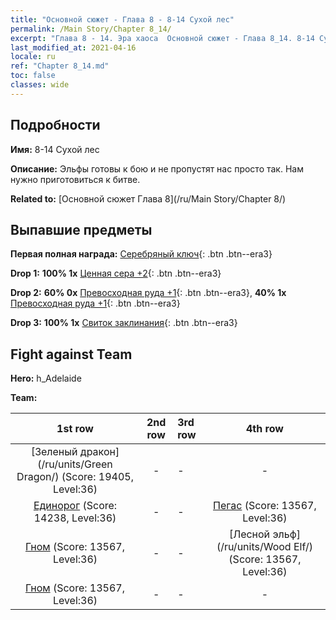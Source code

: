 ```yaml
---
title: "Основной сюжет - Глава 8 - 8-14 Сухой лес"
permalink: /Main Story/Chapter 8_14/
excerpt: "Глава 8 - 14. Эра хаоса  Основной сюжет - Глава 8_14. 8-14 Сухой лес"
last_modified_at: 2021-04-16
locale: ru
ref: "Chapter 8_14.md"
toc: false
classes: wide
---
```


## Подробности

 **Имя:** 8-14 Сухой лес

 **Описание:** Эльфы готовы к бою и не пропустят нас просто так. Нам нужно приготовиться к битве.

 **Related to:** [Основной сюжет Глава 8](/ru/Main Story/Chapter 8/)

## Выпавшие предметы

 **Первая полная награда:** [Серебряный ключ](/ru/Items/con_693/){: .btn .btn--era3}

 **Drop 1:** **100% 1x** [Ценная сера +2](/ru/Items/mat_29/){: .btn .btn--era3}

 **Drop 2:** **60% 0x** [Превосходная руда +1](/ru/Items/mat_19/){: .btn .btn--era3}, **40% 1x** [Превосходная руда +1](/ru/Items/mat_19/){: .btn .btn--era3}

 **Drop 3:** **100% 1x** [Свиток заклинания](/ru/Items/con_694/){: .btn .btn--era3}


## Fight against Team
 **Hero:** h_Adelaide

 **Team:**


  | 1st row | 2nd row | 3rd row | 4th row |
  |:----:|:----:|:----|:----:|
  | [Зеленый дракон](/ru/units/Green Dragon/) (Score: 19405, Level:36)  | - | - | - |
  | [Единорог](/ru/units/Unicorn/) (Score: 14238, Level:36)  | - | - | [Пегас](/ru/units/Pegasus/) (Score: 13567, Level:36)  |
  | [Гном](/ru/units/Dwarf/) (Score: 13567, Level:36)  | - | - | [Лесной эльф](/ru/units/Wood Elf/) (Score: 13567, Level:36)  |
  | [Гном](/ru/units/Dwarf/) (Score: 13567, Level:36)  | - | - | - |


